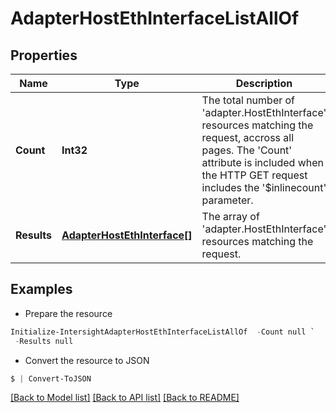 # AdapterHostEthInterfaceListAllOf
## Properties

Name | Type | Description | Notes
------------ | ------------- | ------------- | -------------
**Count** | **Int32** | The total number of &#39;adapter.HostEthInterface&#39; resources matching the request, accross all pages. The &#39;Count&#39; attribute is included when the HTTP GET request includes the &#39;$inlinecount&#39; parameter. | [optional] 
**Results** | [**AdapterHostEthInterface[]**](AdapterHostEthInterface.md) | The array of &#39;adapter.HostEthInterface&#39; resources matching the request. | [optional] 

## Examples

- Prepare the resource
```powershell
Initialize-IntersightAdapterHostEthInterfaceListAllOf  -Count null `
 -Results null
```

- Convert the resource to JSON
```powershell
$ | Convert-ToJSON
```

[[Back to Model list]](../README.md#documentation-for-models) [[Back to API list]](../README.md#documentation-for-api-endpoints) [[Back to README]](../README.md)

